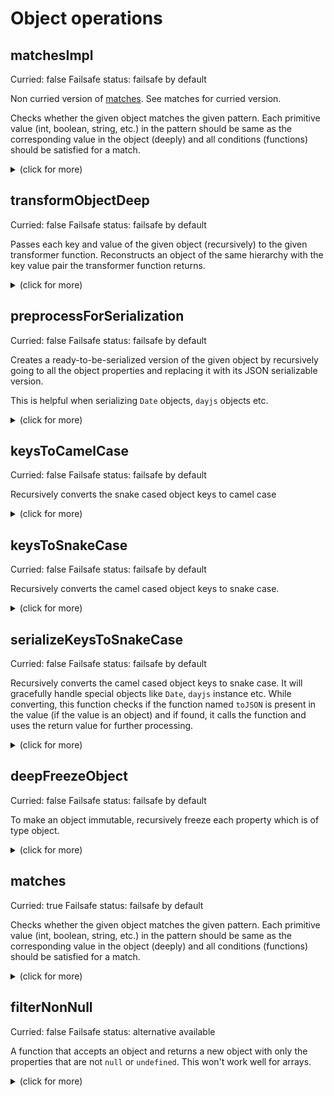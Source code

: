 # Object operations

## matchesImpl

Curried: false
Failsafe status: failsafe by default

Non curried version of [matches](#matches). See matches for curried version.

Checks whether the given object matches the given pattern. Each primitive value (int, boolean, string, etc.) in the pattern should be same as the corresponding value in the object (deeply) and all conditions (functions) should be satisfied for a match.

<details>
<summary>(click for more)</summary>

### Arguments:
- `pattern`: The pattern object to be matched against the data.
  It's values can be either a value or a function.
  - value: Returns true if all the keys in pattern exist in data and the primitive values of those keys are identical to the data. Object values are compared recursively for inner primitives.
  - function: equality test is performed with corresponding object property. If equality fails, the function will be evaluated with the value of the corresponding property of the data. If function returns true, it will be considered as a match.
- `data`: The data object.

### Usage:

```js
const user = {
  firstName: "Oliver",
  address: { city: "Miami", phoneNumber: "389791382" },
  cars: [{ brand: "Ford" }, { brand: "Honda" }],
};

matchesImpl({ firstName: "Oliver" }, user); // true
matchesImpl({ address: { city: "Miami" } }, user); // true
matchesImpl({ cars: [{ brand: "Ford" }] }, user); // true
matchesImpl({ firstName: "Sam" }, user); // false
matchesImpl({ address: { country: "US" } }, user); // false
matchesImpl({ cars: [{ brand: "Honda" }] }, user); // false
// array index as object key
matchesImpl({ cars: { 1: { brand: "Honda" } } }, user); // true
// conditional functions
matchesImpl({ cars: arr => arr.length === 2 }, user); // true
// point-free functions with ramda
matchesImpl({ firstName: startsWith("O") }, user); // true
```

</details>

## transformObjectDeep

Curried: false
Failsafe status: failsafe by default

Passes each key and value of the given object (recursively) to the given
transformer function. Reconstructs an object of the same hierarchy with the key
value pair the transformer function returns.

<details>
<summary>(click for more)</summary>

### Arguments:
- `object`: The object or array to be modified.
- `keyValueTransforme`: The transformer function that receives the key and value as parameters. It should return a key-value pair.
- `objectPreProcessor`: An object transformer which will be executed on every value (including the supplied object itself) before any processing is done to it. (optional)

Usage:

```js
transformObjectDeep(
  {
    name: "Oliver",
    email: "oliver@example.com",
    address: { street: "First street", pin: 123456 },
  },
  (key, value) => [key.toUpperCase(), value]
);
/*
output: {
  NAME: "Oliver",
  EMAIL: "oliver@example.com",
  ADDRESS: { STREET: "First street", PIN: 123456 },
}
*/

transformObjectDeep(
  [
    [1, 2, 3],
    [4, 5, 6],
    [7, 8, 9],
  ],
  (key, value) => [key, value],
  item => (Array.isArray(item) ? item.slice(1) : item)
);
/*
output: [[5, 6], [8, 9]]
*/
```

</details>

## preprocessForSerialization

Curried: false
Failsafe status: failsafe by default

Creates a ready-to-be-serialized version of the given object by recursively
going to all the object properties and replacing it with its JSON serializable
version.

This is helpful when serializing `Date` objects, `dayjs` objects etc.

<details>
<summary>(click for more)</summary>

### Arguments:
- `object`: The object to be JSON serialized.

### Usage:

```js
preprocessForSerialization(dayjs("1980-01-01")); // returns "1980-01-01T00:00:00.000Z"
preprocessForSerialization({
  toJSON: () => ({ firstName: "Oliver", lastName: "Smith" }),
}); // returns { firstName: "Oliver", lastName: "Smith" }
```

</details>

## keysToCamelCase

Curried: false
Failsafe status: failsafe by default

Recursively converts the snake cased object keys to camel case

<details>
<summary>(click for more)</summary>

### Arguments:
- `object`: An object with `snake_case` keys.

### Usage:

```js
keysToCamelCase({
  first_name: "Oliver",
  last_name: "Smith",
  address: { city: "Miami", phone_number: "389791382" },
});
/*
{
  address: {city: 'Miami', phoneNumber: '389791382'},
  firstName: "Oliver",
  lastName: "Smith",
}
*/
```

</details>

## keysToSnakeCase

Curried: false
Failsafe status: failsafe by default

Recursively converts the camel cased object keys to snake case.

<details>
<summary>(click for more)</summary>

### Arguments:
- `object`: An object with `camelCase` keys.

### Usage:

```js
keysToSnakeCase({
  address: { city: "Miami", phoneNumber: "389791382" },
  firstName: "Oliver",
  lastName: "Smith",
});
/*
{
  first_name: "Oliver",
  last_name: "Smith",
  address: { city: "Miami", phone_number: "389791382" },
}
*/
```

</details>

## serializeKeysToSnakeCase

Curried: false
Failsafe status: failsafe by default

Recursively converts the camel cased object keys to snake case. It will gracefully handle special objects like `Date`, `dayjs` instance etc.
While converting, this function checks if the function named `toJSON` is present in the value (if the value is an object) and if found, it calls the function and uses the return value for further processing.

<details>
<summary>(click for more)</summary>

### Arguments:
- `object`: An object with `camelCase` keys to be converted and serialized.

### Usage:

Example 1:

```js
serializeKeysToSnakeCase({
  name: { toJSON: () => ({ firstName: "Oliver", lastName: "Smith" }) },
  phoneNumber: "389791382",
});

/*
{
  name: { first_name: "Oliver", last_name: "Smith" },
  phone_number: "389791382",
}
*/
```

Example 2: (Real world example)

```js
serializeKeysToSnakeCase({
  address: { city: "Miami", phoneNumber: "389791382" },
  firstName: "Oliver",
  lastName: "Smith",
  dob: new Date("1980-01-01"),
});

/*
{
  first_name: "Oliver",
  last_name: "Smith",
  address: { city: "Miami", phone_number: "389791382" },
  dob: "1980-01-01T00:00:00.000Z",
}
*/
```

In the above example, the value of `dob` is an date object and has `toJSON` method present in it. The `toJSON` method returns the date in ISO format which will be used for further processing instead of recursively converting the original date object.

</details>

## deepFreezeObject

Curried: false
Failsafe status: failsafe by default

To make an object immutable, recursively freeze each property which is of type object.

<details>
<summary>(click for more)</summary>

### Arguments:
- `object`: The object to be deep freezed.

### Usage:

```js
const user = {
  address: { city: "Miami", phoneNumber: "389791382" },
  firstName: "Oliver",
};
deepFreezeObject(user);

user.address.phoneNumber = "123456789"; // fails silently in non-strict mode
user.lastName = "Smith"; // fails silently in non-strict mode

console.log(user);

/*
{
  address: { city: "Miami", phoneNumber: "389791382" },
  firstName: "Oliver",
};
*/
```

The assignment operation will throw the error only when we execute it in strict mode, in non-strict mode it will fail silently.

<!-- prettier-ignore -->
```js
"use strict"; user.address.phoneNumber = "123456789";
/*
Cannot assign to read only property 'phoneNumber' of object '#<Object>
*/

"use strict"; user.lastName = "Smith";
/*
Cannot add property lastName, object is not extensible
*/
```

</details>

## matches

Curried: true
Failsafe status: failsafe by default

Checks whether the given object matches the given pattern. Each primitive value (int, boolean, string, etc.) in the pattern should be same as the corresponding value in the object (deeply) and all conditions (functions) should be satisfied for a match.

<details>
<summary>(click for more)</summary>

### Arguments:
- `pattern`: The pattern object to be matched against the data.
  It's values can be either a value or a function.
  - value: Returns true if all the keys in pattern exist in data and the primitive values of those keys are identical to the data. Object values are compared recursively for inner primitives.
  - function: equality test is performed with corresponding object property. If equality fails, the function will be evaluated with the value of the corresponding property of the data. If function returns true, it will be considered as a match.
- `data`: The data object.

### Usage:

```js
const user = {
  firstName: "Oliver",
  address: { city: "Miami", phoneNumber: "389791382" },
  cars: [{ brand: "Ford" }, { brand: "Honda" }],
};

matches({ firstName: "Oliver" }, user); // true
matches({ address: { city: "Miami" } }, user); // true
matches({ cars: [{ brand: "Ford" }] }, user); // true
matches({ firstName: "Sam" }, user); // false
matches({ address: { country: "US" } }, user); // false
matches({ cars: [{ brand: "Honda" }] }, user); // false
// array index as object key
matches({ cars: { 1: { brand: "Honda" } } }, user); // true
// conditional functions
matches({ cars: arr => arr.length === 2 }, user); // true
// point-free functions with ramda
matches({ firstName: startsWith("O") }, user); // true
```

</details>

## filterNonNull

Curried: false
Failsafe status: alternative available

A function that accepts an object and returns a new object with only the
properties that are not `null` or `undefined`. This won't work well for arrays.

<details>
<summary>(click for more)</summary>

### Arguments:
- `object`: An object which can contain `null` or `undefined` values.

### Usage:
```js
filterNonNull({
  firstName: "Oliver",
  lastName: null,
  phoneNumbers: { home: undefined, office: "1234567890" },
});

/*
{
  firstName: "Oliver",
  phoneNumbers: { office: "1234567890" },
}
*/
```

</details>

